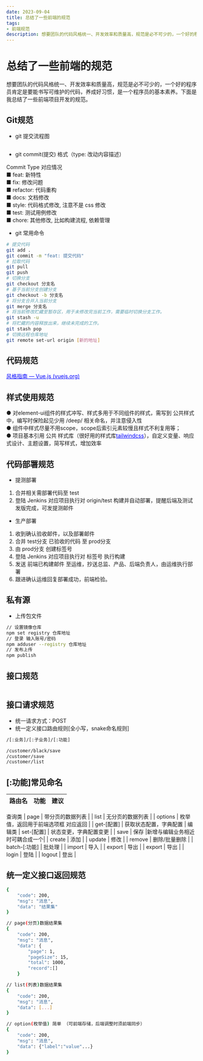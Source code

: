 ```yaml
---
date: 2023-09-04
title: 总结了一些前端的规范
tags:
- 前端规范
description: 想要团队的代码风格统一、开发效率和质量高，规范是必不可少的，一个好的程序员肯定是要能书写可维护的代码，养成好习惯，是一个程序员的基本素养。
---
```


# 总结了一些前端的规范

想要团队的代码风格统一、开发效率和质量高，规范是必不可少的，一个好的程序员肯定是要能书写可维护的代码，养成好习惯，是一个程序员的基本素养。下面是我总结了一些前端项目开发的规范。

## Git规范

* git 提交流程图

<a data-fancybox="gallery" href="https://ice.frostsky.com/2023/09/04/de20addf4d478eaf82f167e7f7e7dfb3.png" data-caption="git 提交流程图">
<img v-lazy="'https://ice.frostsky.com/2023/09/04/de20addf4d478eaf82f167e7f7e7dfb3.png'"/>
</a>

* git commit(提交) 格式（type: 改动内容描述）

Commit Type 对应情况<br/>
    ■ feat: 新特性<br/>
    ■ fix: 修改问题<br/>
    ■ refactor: 代码重构<br/>
    ■ docs: 文档修改<br/>
    ■ style: 代码格式修改, 注意不是 css 修改<br/>
    ■ test: 测试用例修改<br/>
    ■ chore: 其他修改, 比如构建流程, 依赖管理

* git 常用命令

```bash
# 提交代码
git add .
git commit -m "feat: 提交代码"
# 拉取代码
git pull
git push
# 切换分支
git checkout 分支名
# 基于当前分支创建分支
git checkout -b 分支名
# 将分支合并入当前分支
git merge 分支名
# 将当前修改贮藏至暂存区，用于未修改完当前工作，需要临时切换分支工作。
git stash -u
# 将贮藏的内容释放出来，继续未完成的工作。
git stash pop
# 切换远程仓库地址
git remote set-url origin [新的地址]
```

## 代码规范

<a style="color:blue;" href="https://v2.cn.vuejs.org/v2/style-guide/index.html#%E4%BC%98%E5%85%88%E7%BA%A7-A-%E7%9A%84%E8%A7%84%E5%88%99%EF%BC%9A%E5%BF%85%E8%A6%81%E7%9A%84-%E8%A7%84%E9%81%BF%E9%94%99%E8%AF%AF">风格指南 — Vue.js (vuejs.org)</a>

## 样式使用规范

● 对element-ui组件的样式冲写、样式多用于不同组件的样式，需写到 公共样式 中，编写时保险起见少用 /deep/ 相关命名，并注意侵入性<br/>
● 组件中样式尽量不用scope，scope后索引元素较慢且样式不利复用等；<br/>
● 项目基本引用 公共 样式库（很好用的样式库<a style="color:blue;" href="https://www.tailwindcss.cn/">tailwindcss</a>），自定义变量、响应式设计、主题设置，简写样式，增加效率<br/>

## 代码部署规范

* 提测部署

1. 合并相关需部署代码至 test<br/>
2. 登陆 Jenkins 对应项目执行对 origin/test 构建并自动部署，提醒后端及测试发版完成，可发提测邮件<br/>

* 生产部署

1. 收到确认验收邮件，以及部署邮件<br/>
2. 合并 test分支 已验收的代码 至 prod分支<br/>
3. 由 prod分支 创建标签号<br/>
4. 登陆 Jenkins 对应项目执行对 标签号 执行构建<br/>
5. 发送 前端已构建邮件 至运维，抄送总监、产品、后端负责人，由运维执行部署<br/>
6. 跟进确认运维回复部署成功，前端检验。<br/>

## 私有源

* 上传包文件

```bash
// 设置镜像仓库
npm set registry 仓库地址
// 登录 输入账号/密码
npm adduser --registry 仓库地址
// 发布上传
npm publish
```

## 接口规范

<a data-fancybox="gallery" href="https://ice.frostsky.com/2023/09/04/4ba3851ac7a55cb744f953463ac8eab2.png" data-caption="前后端协定接口流程">
  <img v-lazy="'https://ice.frostsky.com/2023/09/04/4ba3851ac7a55cb744f953463ac8eab2.png'"/>
</a>

## 接口请求规范

* 统一请求方式：POST
* 统一定义接口路由规则[全小写，snake命名规则]

```bash
/[:业务]/[:子业务]/[:功能]

/customer/black/save
/customer/save
/customer/list
```

## [:功能]常见命名

| 路由名   | 功能 |     建议 |
| :----- | :--: | -------: |
查询类
| page |  带分页的数据列表  |
| list |  无分页的数据列表  |
| options |  枚举值，返回用于前端选项框 对应返回  |
| get-[配置] |  获取状态配置，字典配置  |
编辑类
| set-[配置] |  状态变更，字典配置变更  |
| save |  保存  |新增与编辑业务相近时可耦合成一个|
| create |  添加  |
| update |  修改  |
| remove |  删除/批量删除  |
| batch-[:功能] |  批处理  |
| import |  导入  |
| export |  导出  |
| export |  导出  |
| login |  登陆  |
| logout |  登出  |

## 统一定义接口返回规范

```bash
{
	"code": 200,
	"msg": "消息",
	"data": "结果集"
}

// page(分页)数据结果集
{
	"code": 200,
	"msg": "消息",
	"data": {
		"page": 1,
		"pageSize": 15,
		"total": 1000,
		"record":[]
	}

// list(列表)数据结果集
{
	"code": 200,
	"msg": "消息",
	"data": [...]
}

// option(枚举值) 简单 （可前端存储，后端调整时须前端同步）
{
	"code": 200,
	"msg": "消息",
	"data": {"label":"value"...}
}
```

<Fancybox />
<Comment />